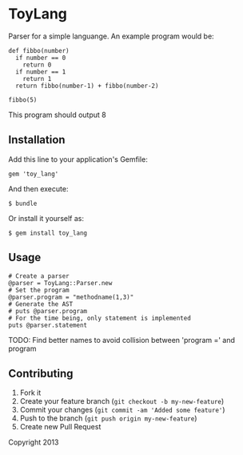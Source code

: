 # ToyLang

Parser for a simple languange. An example program would be:

    def fibbo(number)
      if number == 0
        return 0
      if number == 1
        return 1
      return fibbo(number-1) + fibbo(number-2)

    fibbo(5)

This program should output 8

## Installation

Add this line to your application's Gemfile:

    gem 'toy_lang'

And then execute:

    $ bundle

Or install it yourself as:

    $ gem install toy_lang

## Usage
  
    # Create a parser
    @parser = ToyLang::Parser.new
    # Set the program
    @parser.program = "methodname(1,3)"
    # Generate the AST
    # puts @parser.program
    # For the time being, only statement is implemented
    puts @parser.statement

TODO: Find better names to avoid collision between 'program =' and
program

## Contributing

1. Fork it
2. Create your feature branch (`git checkout -b my-new-feature`)
3. Commit your changes (`git commit -am 'Added some feature'`)
4. Push to the branch (`git push origin my-new-feature`)
5. Create new Pull Request

Copyright 2013
